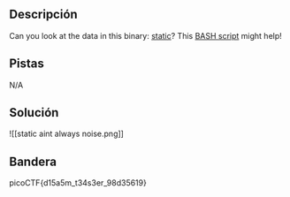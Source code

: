 ## Descripción
Can you look at the data in this binary: [static](https://mercury.picoctf.net/static/ec4dbd8898ade34e1d60d5b70c1b8c8c/static)? This [BASH script](https://mercury.picoctf.net/static/ec4dbd8898ade34e1d60d5b70c1b8c8c/ltdis.sh) might help!
## Pistas 
N/A
## Solución
![[static aint always noise.png]]
## Bandera
picoCTF{d15a5m_t34s3er_98d35619}